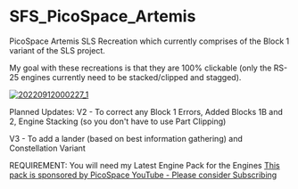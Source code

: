 # SFS_PicoSpace_Artemis
PicoSpace Artemis SLS Recreation which currently comprises of the Block 1 variant of the SLS project.

My goal with these recreations is that they are 100% clickable (only the RS-25 engines currently need to be stacked/clipped and stagged).

[![20220912000227_1](https://user-images.githubusercontent.com/109048742/189574736-fa793647-25d0-4073-a051-9d22a76df03d.jpg)](https://www.youtube.com/watch?v=LV5cDDgAClM)

Planned Updates:
V2 - To correct any Block 1 Errors, Added Blocks 1B and 2, Engine Stacking (so you don't have to use Part Clipping)

V3 - To add a lander (based on best information gathering) and Constellation Variant

REQUIREMENT: You will need my Latest Engine Pack for the Engines
[This pack is sponsored by PicoSpace YouTube - Please consider Subscribing](https://www.youtube.com/channel/UCgPjBqQ1IptrZai4oLVZrXA)
